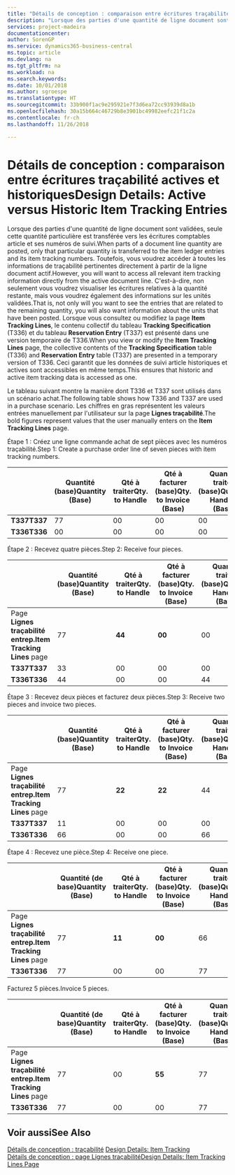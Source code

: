 ```yaml
---
title: "Détails de conception : comparaison entre écritures traçabilité actives et historiques | Microsoft Docs"
description: "Lorsque des parties d'une quantité de ligne document sont validées, seule cette quantité particulière est transférée vers les écritures comptables article et ses numéros de suivi. Toutefois, vous voudrez accéder à toutes les informations de traçabilité pertinentes directement à partir de la ligne document actif. C'est-à-dire, non seulement vous voudrez visualiser les écritures relatives à la quantité restante, mais vous voudrez également des informations sur les unités validées. Lorsque vous consultez ou modifiez la page **Item Tracking Lines**, le contenu collectif du tableau **Tracking Specification** (T336) et du tableau **Reservation Entry** (T337) est présenté dans une version temporaire de T336. Ceci garantit que les données de suivi article historiques et actives sont accessibles en même temps."
services: project-madeira
documentationcenter: 
author: SorenGP
ms.service: dynamics365-business-central
ms.topic: article
ms.devlang: na
ms.tgt_pltfrm: na
ms.workload: na
ms.search.keywords: 
ms.date: 10/01/2018
ms.author: sgroespe
ms.translationtype: HT
ms.sourcegitcommit: 33b900f1ac9e295921e7f3d6ea72cc93939d8a1b
ms.openlocfilehash: 30a15b664c46729b8e3901bc49982eefc21f1c2a
ms.contentlocale: fr-ch
ms.lasthandoff: 11/26/2018

---
```

# <a name="design-details-active-versus-historic-item-tracking-entries"></a><span data-ttu-id="5e2c1-107">Détails de conception : comparaison entre écritures traçabilité actives et historiques</span><span class="sxs-lookup"><span data-stu-id="5e2c1-107">Design Details: Active versus Historic Item Tracking Entries</span></span>
<span data-ttu-id="5e2c1-108">Lorsque des parties d'une quantité de ligne document sont validées, seule cette quantité particulière est transférée vers les écritures comptables article et ses numéros de suivi.</span><span class="sxs-lookup"><span data-stu-id="5e2c1-108">When parts of a document line quantity are posted, only that particular quantity is transferred to the item ledger entries and its item tracking numbers.</span></span> <span data-ttu-id="5e2c1-109">Toutefois, vous voudrez accéder à toutes les informations de traçabilité pertinentes directement à partir de la ligne document actif.</span><span class="sxs-lookup"><span data-stu-id="5e2c1-109">However, you will want to access all relevant item tracking information directly from the active document line.</span></span> <span data-ttu-id="5e2c1-110">C'est-à-dire, non seulement vous voudrez visualiser les écritures relatives à la quantité restante, mais vous voudrez également des informations sur les unités validées.</span><span class="sxs-lookup"><span data-stu-id="5e2c1-110">That is, not only will you want to see the entries that are related to the remaining quantity, you will also want information about the units that have been posted.</span></span> <span data-ttu-id="5e2c1-111">Lorsque vous consultez ou modifiez la page **Item Tracking Lines**, le contenu collectif du tableau **Tracking Specification** (T336) et du tableau **Reservation Entry** (T337) est présenté dans une version temporaire de T336.</span><span class="sxs-lookup"><span data-stu-id="5e2c1-111">When you view or modify the **Item Tracking Lines** page, the collective contents of the **Tracking Specification** table (T336) and **Reservation Entry** table (T337) are presented in a temporary version of T336.</span></span> <span data-ttu-id="5e2c1-112">Ceci garantit que les données de suivi article historiques et actives sont accessibles en même temps.</span><span class="sxs-lookup"><span data-stu-id="5e2c1-112">This ensures that historic and active item tracking data is accessed as one.</span></span>  

 <span data-ttu-id="5e2c1-113">Le tableau suivant montre la manière dont T336 et T337 sont utilisés dans un scénario achat.</span><span class="sxs-lookup"><span data-stu-id="5e2c1-113">The following table shows how T336 and T337 are used in a purchase scenario.</span></span> <span data-ttu-id="5e2c1-114">Les chiffres en gras représentent les valeurs entrées manuellement par l'utilisateur sur la page **Lignes traçabilité**.</span><span class="sxs-lookup"><span data-stu-id="5e2c1-114">The bold figures represent values that the user manually enters on the **Item Tracking Lines** page.</span></span>  

 <span data-ttu-id="5e2c1-115">Étape 1 : Créez une ligne commande achat de sept pièces avec les numéros traçabilité.</span><span class="sxs-lookup"><span data-stu-id="5e2c1-115">Step 1: Create a purchase order line of seven pieces with item tracking numbers.</span></span>  

||<span data-ttu-id="5e2c1-116">**Quantité (base)**</span><span class="sxs-lookup"><span data-stu-id="5e2c1-116">**Quantity (Base)**</span></span>|<span data-ttu-id="5e2c1-117">**Qté à traiter**</span><span class="sxs-lookup"><span data-stu-id="5e2c1-117">**Qty. to Handle**</span></span>|<span data-ttu-id="5e2c1-118">**Qté à facturer (base)**</span><span class="sxs-lookup"><span data-stu-id="5e2c1-118">**Qty. to Invoice (Base)**</span></span>|<span data-ttu-id="5e2c1-119">**Quantité traitée (base)**</span><span class="sxs-lookup"><span data-stu-id="5e2c1-119">**Quantity Handled (Base)**</span></span>|<span data-ttu-id="5e2c1-120">**Quantité facturée (base)**</span><span class="sxs-lookup"><span data-stu-id="5e2c1-120">**Quantity Invoiced (Base)**</span></span>|  
|-|----------------------------------------------|--------------------------------------------|------------------------------------------------------|-------------------------------------------------------|--------------------------------------------------------|  
|<span data-ttu-id="5e2c1-121">**T337**</span><span class="sxs-lookup"><span data-stu-id="5e2c1-121">**T337**</span></span>|<span data-ttu-id="5e2c1-122">7</span><span class="sxs-lookup"><span data-stu-id="5e2c1-122">7</span></span>|<span data-ttu-id="5e2c1-123">0</span><span class="sxs-lookup"><span data-stu-id="5e2c1-123">0</span></span>|<span data-ttu-id="5e2c1-124">0</span><span class="sxs-lookup"><span data-stu-id="5e2c1-124">0</span></span>|<span data-ttu-id="5e2c1-125">0</span><span class="sxs-lookup"><span data-stu-id="5e2c1-125">0</span></span>|<span data-ttu-id="5e2c1-126">0</span><span class="sxs-lookup"><span data-stu-id="5e2c1-126">0</span></span>|  
|<span data-ttu-id="5e2c1-127">**T336**</span><span class="sxs-lookup"><span data-stu-id="5e2c1-127">**T336**</span></span>|<span data-ttu-id="5e2c1-128">0</span><span class="sxs-lookup"><span data-stu-id="5e2c1-128">0</span></span>|<span data-ttu-id="5e2c1-129">0</span><span class="sxs-lookup"><span data-stu-id="5e2c1-129">0</span></span>|<span data-ttu-id="5e2c1-130">0</span><span class="sxs-lookup"><span data-stu-id="5e2c1-130">0</span></span>|<span data-ttu-id="5e2c1-131">0</span><span class="sxs-lookup"><span data-stu-id="5e2c1-131">0</span></span>|<span data-ttu-id="5e2c1-132">0</span><span class="sxs-lookup"><span data-stu-id="5e2c1-132">0</span></span>|  

 <span data-ttu-id="5e2c1-133">Étape 2 : Recevez quatre pièces.</span><span class="sxs-lookup"><span data-stu-id="5e2c1-133">Step 2: Receive four pieces.</span></span>  

||<span data-ttu-id="5e2c1-134">**Quantité (base)**</span><span class="sxs-lookup"><span data-stu-id="5e2c1-134">**Quantity (Base)**</span></span>|<span data-ttu-id="5e2c1-135">**Qté à traiter**</span><span class="sxs-lookup"><span data-stu-id="5e2c1-135">**Qty. to Handle**</span></span>|<span data-ttu-id="5e2c1-136">**Qté à facturer (base)**</span><span class="sxs-lookup"><span data-stu-id="5e2c1-136">**Qty. to Invoice (Base)**</span></span>|<span data-ttu-id="5e2c1-137">**Quantité traitée (base)**</span><span class="sxs-lookup"><span data-stu-id="5e2c1-137">**Quantity Handled (Base)**</span></span>|<span data-ttu-id="5e2c1-138">**Quantité facturée (base)**</span><span class="sxs-lookup"><span data-stu-id="5e2c1-138">**Quantity Invoiced (Base)**</span></span>|  
|-|----------------------------------------------|--------------------------------------------|------------------------------------------------------|-------------------------------------------------------|--------------------------------------------------------|  
|<span data-ttu-id="5e2c1-139">Page **Lignes traçabilité entrep.**</span><span class="sxs-lookup"><span data-stu-id="5e2c1-139">**Item Tracking Lines** page</span></span>|<span data-ttu-id="5e2c1-140">7</span><span class="sxs-lookup"><span data-stu-id="5e2c1-140">7</span></span>|<span data-ttu-id="5e2c1-141">**4**</span><span class="sxs-lookup"><span data-stu-id="5e2c1-141">**4**</span></span>|<span data-ttu-id="5e2c1-142">**0**</span><span class="sxs-lookup"><span data-stu-id="5e2c1-142">**0**</span></span>|<span data-ttu-id="5e2c1-143">0</span><span class="sxs-lookup"><span data-stu-id="5e2c1-143">0</span></span>|<span data-ttu-id="5e2c1-144">0</span><span class="sxs-lookup"><span data-stu-id="5e2c1-144">0</span></span>|  
|<span data-ttu-id="5e2c1-145">**T337**</span><span class="sxs-lookup"><span data-stu-id="5e2c1-145">**T337**</span></span>|<span data-ttu-id="5e2c1-146">3</span><span class="sxs-lookup"><span data-stu-id="5e2c1-146">3</span></span>|<span data-ttu-id="5e2c1-147">0</span><span class="sxs-lookup"><span data-stu-id="5e2c1-147">0</span></span>|<span data-ttu-id="5e2c1-148">0</span><span class="sxs-lookup"><span data-stu-id="5e2c1-148">0</span></span>|<span data-ttu-id="5e2c1-149">0</span><span class="sxs-lookup"><span data-stu-id="5e2c1-149">0</span></span>|<span data-ttu-id="5e2c1-150">0</span><span class="sxs-lookup"><span data-stu-id="5e2c1-150">0</span></span>|  
|<span data-ttu-id="5e2c1-151">**T336**</span><span class="sxs-lookup"><span data-stu-id="5e2c1-151">**T336**</span></span>|<span data-ttu-id="5e2c1-152">4</span><span class="sxs-lookup"><span data-stu-id="5e2c1-152">4</span></span>|<span data-ttu-id="5e2c1-153">0</span><span class="sxs-lookup"><span data-stu-id="5e2c1-153">0</span></span>|<span data-ttu-id="5e2c1-154">0</span><span class="sxs-lookup"><span data-stu-id="5e2c1-154">0</span></span>|<span data-ttu-id="5e2c1-155">4</span><span class="sxs-lookup"><span data-stu-id="5e2c1-155">4</span></span>|<span data-ttu-id="5e2c1-156">0</span><span class="sxs-lookup"><span data-stu-id="5e2c1-156">0</span></span>|  

 <span data-ttu-id="5e2c1-157">Étape 3 : Recevez deux pièces et facturez deux pièces.</span><span class="sxs-lookup"><span data-stu-id="5e2c1-157">Step 3: Receive two pieces and invoice two pieces.</span></span>  

||<span data-ttu-id="5e2c1-158">**Quantité (base)**</span><span class="sxs-lookup"><span data-stu-id="5e2c1-158">**Quantity (Base)**</span></span>|<span data-ttu-id="5e2c1-159">**Qté à traiter**</span><span class="sxs-lookup"><span data-stu-id="5e2c1-159">**Qty. to Handle**</span></span>|<span data-ttu-id="5e2c1-160">**Qté à facturer (base)**</span><span class="sxs-lookup"><span data-stu-id="5e2c1-160">**Qty. to Invoice (Base)**</span></span>|<span data-ttu-id="5e2c1-161">**Quantité traitée (base)**</span><span class="sxs-lookup"><span data-stu-id="5e2c1-161">**Quantity Handled (Base)**</span></span>|<span data-ttu-id="5e2c1-162">**Quantité facturée (base)**</span><span class="sxs-lookup"><span data-stu-id="5e2c1-162">**Quantity Invoiced (Base)**</span></span>|  
|-|----------------------------------------------|--------------------------------------------|------------------------------------------------------|-------------------------------------------------------|--------------------------------------------------------|  
|<span data-ttu-id="5e2c1-163">Page **Lignes traçabilité entrep.**</span><span class="sxs-lookup"><span data-stu-id="5e2c1-163">**Item Tracking Lines** page</span></span>|<span data-ttu-id="5e2c1-164">7</span><span class="sxs-lookup"><span data-stu-id="5e2c1-164">7</span></span>|<span data-ttu-id="5e2c1-165">**2**</span><span class="sxs-lookup"><span data-stu-id="5e2c1-165">**2**</span></span>|<span data-ttu-id="5e2c1-166">**2**</span><span class="sxs-lookup"><span data-stu-id="5e2c1-166">**2**</span></span>|<span data-ttu-id="5e2c1-167">4</span><span class="sxs-lookup"><span data-stu-id="5e2c1-167">4</span></span>|<span data-ttu-id="5e2c1-168">0</span><span class="sxs-lookup"><span data-stu-id="5e2c1-168">0</span></span>|  
|<span data-ttu-id="5e2c1-169">**T337**</span><span class="sxs-lookup"><span data-stu-id="5e2c1-169">**T337**</span></span>|<span data-ttu-id="5e2c1-170">1</span><span class="sxs-lookup"><span data-stu-id="5e2c1-170">1</span></span>|<span data-ttu-id="5e2c1-171">0</span><span class="sxs-lookup"><span data-stu-id="5e2c1-171">0</span></span>|<span data-ttu-id="5e2c1-172">0</span><span class="sxs-lookup"><span data-stu-id="5e2c1-172">0</span></span>|<span data-ttu-id="5e2c1-173">0</span><span class="sxs-lookup"><span data-stu-id="5e2c1-173">0</span></span>|<span data-ttu-id="5e2c1-174">0</span><span class="sxs-lookup"><span data-stu-id="5e2c1-174">0</span></span>|  
|<span data-ttu-id="5e2c1-175">**T336**</span><span class="sxs-lookup"><span data-stu-id="5e2c1-175">**T336**</span></span>|<span data-ttu-id="5e2c1-176">6</span><span class="sxs-lookup"><span data-stu-id="5e2c1-176">6</span></span>|<span data-ttu-id="5e2c1-177">0</span><span class="sxs-lookup"><span data-stu-id="5e2c1-177">0</span></span>|<span data-ttu-id="5e2c1-178">0</span><span class="sxs-lookup"><span data-stu-id="5e2c1-178">0</span></span>|<span data-ttu-id="5e2c1-179">6</span><span class="sxs-lookup"><span data-stu-id="5e2c1-179">6</span></span>|<span data-ttu-id="5e2c1-180">2</span><span class="sxs-lookup"><span data-stu-id="5e2c1-180">2</span></span>|  

 <span data-ttu-id="5e2c1-181">Étape 4 : Recevez une pièce.</span><span class="sxs-lookup"><span data-stu-id="5e2c1-181">Step 4: Receive one piece.</span></span>  

||<span data-ttu-id="5e2c1-182">**Quantité (de base)**</span><span class="sxs-lookup"><span data-stu-id="5e2c1-182">**Quantity (Base)**</span></span>|<span data-ttu-id="5e2c1-183">**Qté à traiter**</span><span class="sxs-lookup"><span data-stu-id="5e2c1-183">**Qty. to Handle**</span></span>|<span data-ttu-id="5e2c1-184">**Qté à facturer (base)**</span><span class="sxs-lookup"><span data-stu-id="5e2c1-184">**Qty. to Invoice (Base)**</span></span>|<span data-ttu-id="5e2c1-185">**Quantité traitée (base)**</span><span class="sxs-lookup"><span data-stu-id="5e2c1-185">**Quantity Handled (Base)**</span></span>|<span data-ttu-id="5e2c1-186">**Quantité facturée (base)**</span><span class="sxs-lookup"><span data-stu-id="5e2c1-186">**Quantity Invoiced (Base)**</span></span>|  
|-|----------------------------------------------|--------------------------------------------|------------------------------------------------------|-------------------------------------------------------|--------------------------------------------------------|  
|<span data-ttu-id="5e2c1-187">Page **Lignes traçabilité entrep.**</span><span class="sxs-lookup"><span data-stu-id="5e2c1-187">**Item Tracking Lines** page</span></span>|<span data-ttu-id="5e2c1-188">7</span><span class="sxs-lookup"><span data-stu-id="5e2c1-188">7</span></span>|<span data-ttu-id="5e2c1-189">**1**</span><span class="sxs-lookup"><span data-stu-id="5e2c1-189">**1**</span></span>|<span data-ttu-id="5e2c1-190">**0**</span><span class="sxs-lookup"><span data-stu-id="5e2c1-190">**0**</span></span>|<span data-ttu-id="5e2c1-191">6</span><span class="sxs-lookup"><span data-stu-id="5e2c1-191">6</span></span>|<span data-ttu-id="5e2c1-192">2</span><span class="sxs-lookup"><span data-stu-id="5e2c1-192">2</span></span>|  
|<span data-ttu-id="5e2c1-193">**T336**</span><span class="sxs-lookup"><span data-stu-id="5e2c1-193">**T336**</span></span>|<span data-ttu-id="5e2c1-194">7</span><span class="sxs-lookup"><span data-stu-id="5e2c1-194">7</span></span>|<span data-ttu-id="5e2c1-195">0</span><span class="sxs-lookup"><span data-stu-id="5e2c1-195">0</span></span>|<span data-ttu-id="5e2c1-196">0</span><span class="sxs-lookup"><span data-stu-id="5e2c1-196">0</span></span>|<span data-ttu-id="5e2c1-197">7</span><span class="sxs-lookup"><span data-stu-id="5e2c1-197">7</span></span>|<span data-ttu-id="5e2c1-198">2</span><span class="sxs-lookup"><span data-stu-id="5e2c1-198">2</span></span>|  

 <span data-ttu-id="5e2c1-199">Facturez 5 pièces.</span><span class="sxs-lookup"><span data-stu-id="5e2c1-199">Invoice 5 pieces.</span></span>  

||<span data-ttu-id="5e2c1-200">**Quantité (de base)**</span><span class="sxs-lookup"><span data-stu-id="5e2c1-200">**Quantity (Base)**</span></span>|<span data-ttu-id="5e2c1-201">**Qté à traiter**</span><span class="sxs-lookup"><span data-stu-id="5e2c1-201">**Qty. to Handle**</span></span>|<span data-ttu-id="5e2c1-202">**Qté à facturer (base)**</span><span class="sxs-lookup"><span data-stu-id="5e2c1-202">**Qty. to Invoice (Base)**</span></span>|<span data-ttu-id="5e2c1-203">**Quantité traitée (base)**</span><span class="sxs-lookup"><span data-stu-id="5e2c1-203">**Quantity Handled (Base)**</span></span>|<span data-ttu-id="5e2c1-204">**Quantité facturée (base)**</span><span class="sxs-lookup"><span data-stu-id="5e2c1-204">**Quantity Invoiced (Base)**</span></span>|  
|-|----------------------------------------------|--------------------------------------------|------------------------------------------------------|-------------------------------------------------------|--------------------------------------------------------|  
|<span data-ttu-id="5e2c1-205">Page **Lignes traçabilité entrep.**</span><span class="sxs-lookup"><span data-stu-id="5e2c1-205">**Item Tracking Lines** page</span></span>|<span data-ttu-id="5e2c1-206">7</span><span class="sxs-lookup"><span data-stu-id="5e2c1-206">7</span></span>|<span data-ttu-id="5e2c1-207">0</span><span class="sxs-lookup"><span data-stu-id="5e2c1-207">0</span></span>|<span data-ttu-id="5e2c1-208">**5**</span><span class="sxs-lookup"><span data-stu-id="5e2c1-208">**5**</span></span>|<span data-ttu-id="5e2c1-209">7</span><span class="sxs-lookup"><span data-stu-id="5e2c1-209">7</span></span>|<span data-ttu-id="5e2c1-210">2</span><span class="sxs-lookup"><span data-stu-id="5e2c1-210">2</span></span>|  
|<span data-ttu-id="5e2c1-211">**T336**</span><span class="sxs-lookup"><span data-stu-id="5e2c1-211">**T336**</span></span>|<span data-ttu-id="5e2c1-212">7</span><span class="sxs-lookup"><span data-stu-id="5e2c1-212">7</span></span>|<span data-ttu-id="5e2c1-213">0</span><span class="sxs-lookup"><span data-stu-id="5e2c1-213">0</span></span>|<span data-ttu-id="5e2c1-214">0</span><span class="sxs-lookup"><span data-stu-id="5e2c1-214">0</span></span>|<span data-ttu-id="5e2c1-215">7</span><span class="sxs-lookup"><span data-stu-id="5e2c1-215">7</span></span>|<span data-ttu-id="5e2c1-216">7</span><span class="sxs-lookup"><span data-stu-id="5e2c1-216">7</span></span>|  

## <a name="see-also"></a><span data-ttu-id="5e2c1-217">Voir aussi</span><span class="sxs-lookup"><span data-stu-id="5e2c1-217">See Also</span></span>  
 <span data-ttu-id="5e2c1-218">[Détails de conception : traçabilité](design-details-item-tracking.md) </span><span class="sxs-lookup"><span data-stu-id="5e2c1-218">[Design Details: Item Tracking](design-details-item-tracking.md) </span></span>  
 [<span data-ttu-id="5e2c1-219">Détails de conception : page Lignes traçabilité</span><span class="sxs-lookup"><span data-stu-id="5e2c1-219">Design Details: Item Tracking Lines Page</span></span>](design-details-item-tracking-lines-window.md)


